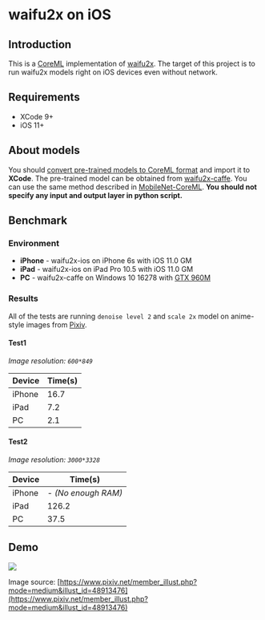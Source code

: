# waifu2x on iOS

## Introduction
This is a [CoreML](https://developer.apple.com/documentation/coreml) implementation of [waifu2x](https://github.com/nagadomi/waifu2x). The target of this project is to run waifu2x models right on iOS devices even without network.

## Requirements
 - XCode 9+
 - iOS 11+
 
## About models
You should [convert pre-trained models to CoreML format](https://developer.apple.com/documentation/coreml/converting_trained_models_to_core_ml) and import it to **XCode**. The pre-trained model can be obtained from [waifu2x-caffe](https://github.com/lltcggie/waifu2x-caffe).
You can use the same method described in [MobileNet-CoreML](https://github.com/hollance/MobileNet-CoreML). **You should not specify any input and output layer in python script.**

## Benchmark
### Environment
- **iPhone** - waifu2x-ios on iPhone 6s with iOS 11.0 GM
- **iPad** - waifu2x-ios on iPad Pro 10.5 with iOS 11.0 GM
- **PC** - waifu2x-caffe on Windows 10 16278 with [GTX 960M](https://www.geforce.com/hardware/notebook-gpus/geforce-gtx-960m)
### Results
All of the tests are running `denoise level 2` and `scale 2x` model on anime-style images from [Pixiv](https://www.pixiv.net/).

#### Test1
*Image resolution: `600*849`*

Device|Time(s)
---|---
iPhone|16.7
iPad|7.2
PC|2.1

#### Test2
*Image resolution: `3000*3328`*

Device|Time(s)
---|---
iPhone|- *(No enough RAM)*
iPad|126.2
PC|37.5

## Demo
![](demo.png)

Image source: [https://www.pixiv.net/member_illust.php?mode=medium&illust_id=48913476](https://www.pixiv.net/member_illust.php?mode=medium&illust_id=48913476)
